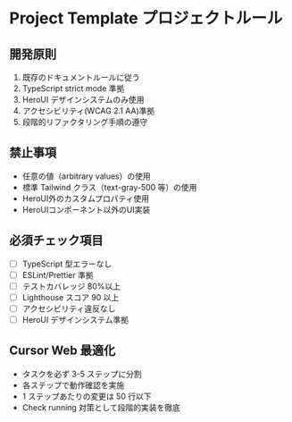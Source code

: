 # Project Template プロジェクトルール

## 開発原則

1. 既存のドキュメントルールに従う
2. TypeScript strict mode 準拠
3. HeroUI デザインシステムのみ使用
4. アクセシビリティ(WCAG 2.1 AA)準拠
5. 段階的リファクタリング手順の遵守

## 禁止事項

- 任意の値（arbitrary values）の使用
- 標準 Tailwind クラス（text-gray-500 等）の使用
- HeroUI外のカスタムプロパティ使用
- HeroUIコンポーネント以外のUI実装

## 必須チェック項目

- [ ] TypeScript 型エラーなし
- [ ] ESLint/Prettier 準拠
- [ ] テストカバレッジ 80%以上
- [ ] Lighthouse スコア 90 以上
- [ ] アクセシビリティ違反なし
- [ ] HeroUI デザインシステム準拠

## Cursor Web 最適化

- タスクを必ず 3-5 ステップに分割
- 各ステップで動作確認を実施
- 1 ステップあたりの変更は 50 行以下
- Check running 対策として段階的実装を徹底
